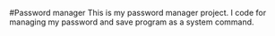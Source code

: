 #Password manager
This is my password manager project. I code for managing my password and save program as a system command.
